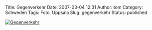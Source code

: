 Title: Gegenverkehr
Date: 2007-03-04 12:31
Author: tom
Category: Schweden
Tags: Foto, Uppsala
Slug: gegenverkehr
Status: published

[![Gegenverkehr](/pic/gegenverkehr_s.jpg "Gegenverkehr")](/pic/gegenverkehr_l.jpg)

